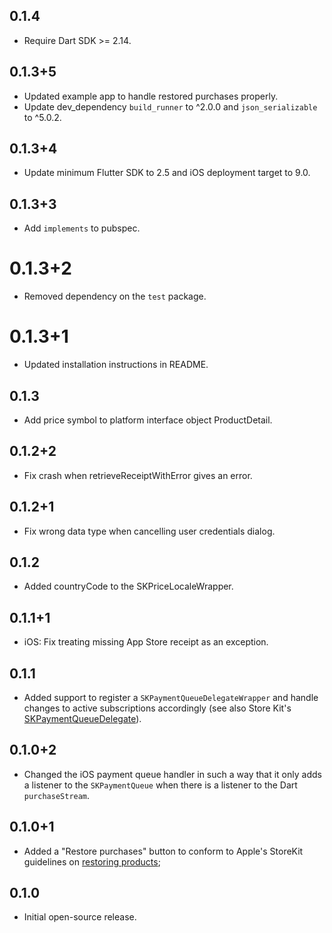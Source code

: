 ## 0.1.4

* Require Dart SDK >= 2.14.

## 0.1.3+5

* Updated example app to handle restored purchases properly.
* Update dev_dependency `build_runner` to ^2.0.0 and `json_serializable` to ^5.0.2.

## 0.1.3+4

* Update minimum Flutter SDK to 2.5 and iOS deployment target to 9.0.

## 0.1.3+3

* Add `implements` to pubspec.

# 0.1.3+2

* Removed dependency on the `test` package.

# 0.1.3+1

- Updated installation instructions in README.

## 0.1.3

* Add price symbol to platform interface object ProductDetail.

## 0.1.2+2

* Fix crash when retrieveReceiptWithError gives an error.

## 0.1.2+1

* Fix wrong data type when cancelling user credentials dialog.

## 0.1.2

* Added countryCode to the SKPriceLocaleWrapper.

## 0.1.1+1

* iOS: Fix treating missing App Store receipt as an exception.

## 0.1.1

* Added support to register a `SKPaymentQueueDelegateWrapper` and handle changes to active subscriptions accordingly (see also Store Kit's [SKPaymentQueueDelegate](https://developer.apple.com/documentation/storekit/skpaymentqueuedelegate?language=objc)).

## 0.1.0+2

* Changed the iOS payment queue handler in such a way that it only adds a listener to the `SKPaymentQueue` when there
  is a listener to the Dart `purchaseStream`.

## 0.1.0+1

* Added a "Restore purchases" button to conform to Apple's StoreKit guidelines on [restoring products](https://developer.apple.com/documentation/storekit/in-app_purchase/restoring_purchased_products?language=objc);

## 0.1.0

* Initial open-source release.

